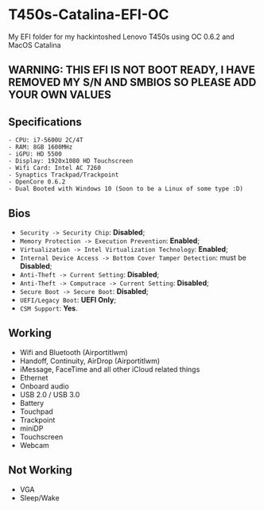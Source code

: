 # T450s-Catalina-EFI-OC
My EFI folder for my hackintoshed Lenovo T450s using OC 0.6.2 and MacOS Catalina

## WARNING: THIS EFI IS NOT BOOT READY, I HAVE REMOVED MY S/N AND SMBIOS SO PLEASE ADD YOUR OWN VALUES
## Specifications 

``` 
- CPU: i7-5600U 2C/4T
- RAM: 8GB 1600MHz 
- iGPU: HD 5500
- Display: 1920x1080 HD Touchscreen
- Wifi Card: Intel AC 7260 
- Synaptics Trackpad/Trackpoint
- OpenCore 0.6.2
- Dual Booted with Windows 10 (Soon to be a Linux of some type :D)
```
## Bios

- `Security -> Security Chip`: **Disabled**;
- `Memory Protection -> Execution Prevention`: **Enabled**;
- `Virtualization -> Intel Virtualization Technology`: **Enabled**;
- `Internal Device Access -> Bottom Cover Tamper Detection`: must be **Disabled**;
- `Anti-Theft -> Current Setting`: **Disabled**;
- `Anti-Theft -> Computrace -> Current Setting`: **Disabled**;
- `Secure Boot -> Secure Boot`: **Disabled**;
- `UEFI/Legacy Boot`: **UEFI Only**;
- `CSM Support`: **Yes**.

## Working

- Wifi and Bluetooth (Airportitlwm)
- Handoff, Continuity, AirDrop (Airportitlwm)
- iMessage, FaceTime and all other iCloud related things
- Ethernet
- Onboard audio 
- USB 2.0 / USB 3.0
- Battery
- Touchpad
- Trackpoint
- miniDP
- Touchscreen 
- Webcam 


## Not Working
- VGA
- Sleep/Wake
